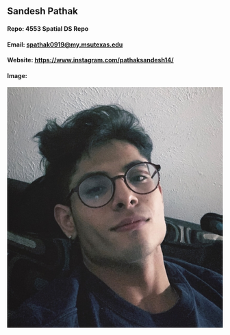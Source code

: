 ## Sandesh Pathak
#### Repo: 4553 Spatial DS Repo
#### Email: spathak0919@my.msutexas.edu
#### Website: https://www.instagram.com/pathaksandesh14/
#### Image:
![Sandesh Pathak](https://github.com/spathak0919/4553-Spatial-DS/blob/main/IMG-3104.jpg)

